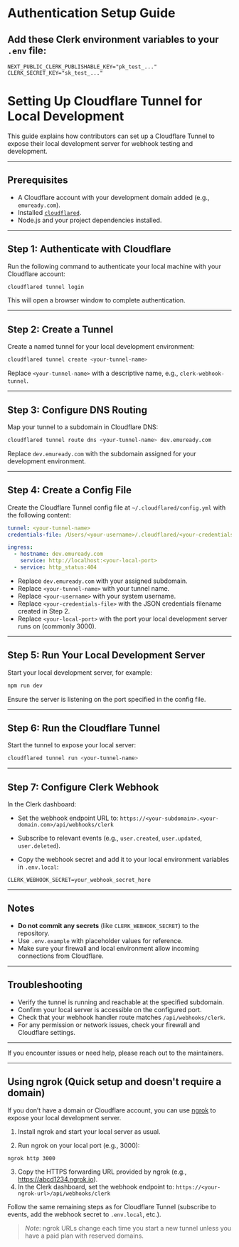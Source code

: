 # Authentication Setup Guide

## Add these Clerk environment variables to your `.env` file:

```dotenv
NEXT_PUBLIC_CLERK_PUBLISHABLE_KEY="pk_test_..."
CLERK_SECRET_KEY="sk_test_..."
```

# Setting Up Cloudflare Tunnel for Local Development

This guide explains how contributors can set up a Cloudflare Tunnel to expose their local development server for webhook testing and development.

---

## Prerequisites

- A Cloudflare account with your development domain added (e.g., `emuready.com`).
- Installed [`cloudflared`](https://developers.cloudflare.com/cloudflare-one/connections/connect-apps/install-and-setup/installation).
- Node.js and your project dependencies installed.

---

## Step 1: Authenticate with Cloudflare

Run the following command to authenticate your local machine with your Cloudflare account:

```bash
cloudflared tunnel login
```

This will open a browser window to complete authentication.

---

## Step 2: Create a Tunnel

Create a named tunnel for your local development environment:

```bash
cloudflared tunnel create <your-tunnel-name>
```

Replace `<your-tunnel-name>` with a descriptive name, e.g., `clerk-webhook-tunnel`.

---

## Step 3: Configure DNS Routing

Map your tunnel to a subdomain in Cloudflare DNS:

```bash
cloudflared tunnel route dns <your-tunnel-name> dev.emuready.com
```

Replace `dev.emuready.com` with the subdomain assigned for your development environment.

---

## Step 4: Create a Config File

Create the Cloudflare Tunnel config file at `~/.cloudflared/config.yml` with the following content:

```yaml
tunnel: <your-tunnel-name>
credentials-file: /Users/<your-username>/.cloudflared/<your-credentials-file>.json

ingress:
  - hostname: dev.emuready.com
    service: http://localhost:<your-local-port>
  - service: http_status:404
```

- Replace `dev.emuready.com` with your assigned subdomain.
- Replace `<your-tunnel-name>` with your tunnel name.
- Replace `<your-username>` with your system username.
- Replace `<your-credentials-file>` with the JSON credentials filename created in Step 2.
- Replace `<your-local-port>` with the port your local development server runs on (commonly 3000).

---

## Step 5: Run Your Local Development Server

Start your local development server, for example:

```bash
npm run dev
```

Ensure the server is listening on the port specified in the config file.

---

## Step 6: Run the Cloudflare Tunnel

Start the tunnel to expose your local server:

```bash
cloudflared tunnel run <your-tunnel-name>
```

---

## Step 7: Configure Clerk Webhook

In the Clerk dashboard:

- Set the webhook endpoint URL to: `https://<your-subdomain>.<your-domain.com>/api/webhooks/clerk`

- Subscribe to relevant events (e.g., `user.created`, `user.updated`, `user.deleted`).

- Copy the webhook secret and add it to your local environment variables in `.env.local`:

```dotenv
CLERK_WEBHOOK_SECRET=your_webhook_secret_here
```

---

## Notes

- **Do not commit any secrets** (like `CLERK_WEBHOOK_SECRET`) to the repository.
- Use `.env.example` with placeholder values for reference.
- Make sure your firewall and local environment allow incoming connections from Cloudflare.

---

## Troubleshooting

- Verify the tunnel is running and reachable at the specified subdomain.
- Confirm your local server is accessible on the configured port.
- Check that your webhook handler route matches `/api/webhooks/clerk`.
- For any permission or network issues, check your firewall and Cloudflare settings.

---

If you encounter issues or need help, please reach out to the maintainers.

---

## Using ngrok (Quick setup and doesn't require a domain)

If you don’t have a domain or Cloudflare account, you can use [ngrok](https://ngrok.com/) to expose your local development server.

1. Install ngrok and start your local server as usual.

2. Run ngrok on your local port (e.g., 3000):

```bash
ngrok http 3000
```

3. Copy the HTTPS forwarding URL provided by ngrok (e.g., https://abcd1234.ngrok.io).
4. In the Clerk dashboard, set the webhook endpoint to: `https://<your-ngrok-url>/api/webhooks/clerk`

Follow the same remaining steps as for Cloudflare Tunnel (subscribe to events, add the webhook secret to `.env.local`, etc.).

> _Note_: ngrok URLs change each time you start a new tunnel unless you have a paid plan with reserved domains.
